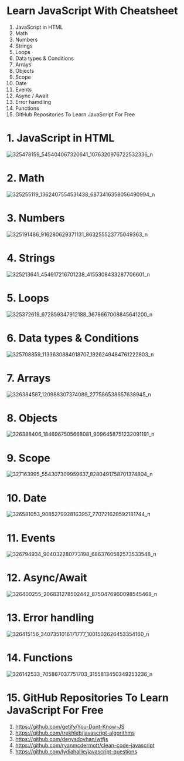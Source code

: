 # Learn JavaScript With Cheatsheet

1. JavaScript in HTML
2. Math
3. Numbers
4. Strings
5. Loops
6. Data types & Conditions
7. Arrays 
8. Objects
1. Scope
2. Date
3. Events
4. Async / Await
5. Error hamdling
6. Functions
7. GitHub Repositories To Learn JavaScript For Free

# 1. JavaScript in HTML

![325478159_545404067320641_1076320976722532336_n](https://user-images.githubusercontent.com/93322506/213943472-2a0cc548-fcad-4b98-823b-d998d143614f.jpg)

# 2. Math

![325255119_1362407554531438_6873416358056490994_n](https://user-images.githubusercontent.com/93322506/213943529-23c4f07d-2865-49fa-a83f-82af47afa468.jpg)

# 3. Numbers

![325191486_916280629371131_863255523775049363_n](https://user-images.githubusercontent.com/93322506/213943548-f0eae90c-fbc3-471a-8bb3-08e5ebdc17a5.jpg)

# 4. Strings

![325213641_454917216701238_4155308433287706601_n](https://user-images.githubusercontent.com/93322506/213943570-67f6c609-38a6-4666-82cf-98ade00afc18.jpg)

# 5. Loops

![325372619_672859347912188_3678667008845641200_n](https://user-images.githubusercontent.com/93322506/213943587-7145e5a4-8034-4667-820d-032c3ce06e2f.jpg)

# 6. Data types & Conditions

![325708859_1133630884018707_1926249484761222803_n](https://user-images.githubusercontent.com/93322506/213943604-b9667302-d0d0-48a1-bfa8-cadc45793d7f.jpg)

# 7. Arrays

![326384587_120988307374089_277586538657638945_n](https://user-images.githubusercontent.com/93322506/213943618-d813190e-ebe7-48aa-88c2-6ab55a894d2e.jpg)

# 8. Objects

![326388406_1846967505668081_9096458751232091191_n](https://user-images.githubusercontent.com/93322506/213943628-348b0ddf-87b6-4b83-b33c-ba5174851f78.jpg)

# 9. Scope

![327163995_554307309959637_8280491758701374804_n](https://user-images.githubusercontent.com/93322506/213943636-639df262-eccc-4347-ac7b-182db8974fa1.jpg)

# 10. Date

![326581053_9085279928163957_770721628592181744_n](https://user-images.githubusercontent.com/93322506/213943709-e459bfac-5f9d-41bb-a1b2-49b38a1e0812.jpg)

# 11. Events

![326794934_904032280773198_6863760582573533548_n](https://user-images.githubusercontent.com/93322506/213943649-46663920-ef2e-40ac-9c91-899f0d35c522.jpg)

# 12. Async/Await

![326400255_206831278502442_8750476960098545468_n](https://user-images.githubusercontent.com/93322506/213943655-01f3bbcb-e16a-4add-99dd-013236d33eae.jpg)

# 13. Error handling

![326415156_3407351016171777_1001502626453354160_n](https://user-images.githubusercontent.com/93322506/213943666-df47e5e4-8d6b-4de0-9fd9-184abf31142a.jpg)

# 14. Functions

![326142533_705867037751703_3155813450349253236_n](https://user-images.githubusercontent.com/93322506/213943676-23a015e6-9d49-42e4-8c47-cff0c4145b62.jpg)

# 15. GitHub Repositories To Learn JavaScript For Free

1. https://github.com/getify/You-Dont-Know-JS
2. https://github.com/trekhleb/javascript-algorithms
3. https://github.com/denysdovhan/wtfjs
4. https://github.com/ryanmcdermott/clean-code-javascript
5. https://github.com/lydiahallie/javascript-questions
